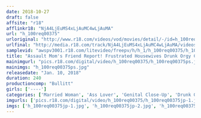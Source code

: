 ```yaml
---
date: 2018-10-27
draft: false
affsite: "r18"
afflinkr18: "NjA4LjEuMS4xLjAuMC4wLjAuMA"
url: "h_100req00375"
urloriginal: "http://www.r18.com/videos/vod/movies/detail/-/id=h_100req00375"
urlfinal: "http://media.r18.com/track/NjA4LjEuMS4xLjAuMC4wLjAuMA/videos/vod/movies/detail/-/id=h_100req00375"
samplevid: "awspv3001.r18.com/litevideo/freepv/h/h_1/h_100req00375/h_100req00375_dmb_w.mp4"
title: "Assault Mom's Friend Report! Frustrated Housewives Drunk Orgy Cumming and Cumming! Anal FUCK! Creampie Raw Footage SP"
mainimgurl: "pics.r18.com/digital/video/h_100req00375/h_100req00375ps.jpg"
mainimgs: "h_100req00375ps.jpg"
releasedate: "Jan. 10, 2018"
duration: 240
productioncomp: "Bullitt"
girls: ['----']
categories: ['Married Woman', 'Ass Lover', 'Genital Close-Up', 'Drunk Girl', 'Creampie', 'Squirting', 'Anal Sex', 'Over 4 Hours', 'Hi-Def']
imgurls: ['pics.r18.com/digital/video/h_100req00375/h_100req00375jp-1.jpg', 'pics.r18.com/digital/video/h_100req00375/h_100req00375jp-2.jpg', 'pics.r18.com/digital/video/h_100req00375/h_100req00375jp-3.jpg', 'pics.r18.com/digital/video/h_100req00375/h_100req00375jp-4.jpg', 'pics.r18.com/digital/video/h_100req00375/h_100req00375jp-5.jpg', 'pics.r18.com/digital/video/h_100req00375/h_100req00375jp-6.jpg', 'pics.r18.com/digital/video/h_100req00375/h_100req00375jp-7.jpg', 'pics.r18.com/digital/video/h_100req00375/h_100req00375jp-8.jpg', 'pics.r18.com/digital/video/h_100req00375/h_100req00375jp-9.jpg', 'pics.r18.com/digital/video/h_100req00375/h_100req00375jp-10.jpg', 'pics.r18.com/digital/video/h_100req00375/h_100req00375jp-11.jpg', 'pics.r18.com/digital/video/h_100req00375/h_100req00375jp-12.jpg', 'pics.r18.com/digital/video/h_100req00375/h_100req00375jp-13.jpg', 'pics.r18.com/digital/video/h_100req00375/h_100req00375jp-14.jpg', 'pics.r18.com/digital/video/h_100req00375/h_100req00375jp-15.jpg', 'pics.r18.com/digital/video/h_100req00375/h_100req00375jp-16.jpg', 'pics.r18.com/digital/video/h_100req00375/h_100req00375jp-17.jpg', 'pics.r18.com/digital/video/h_100req00375/h_100req00375jp-18.jpg', 'pics.r18.com/digital/video/h_100req00375/h_100req00375jp-19.jpg', 'pics.r18.com/digital/video/h_100req00375/h_100req00375jp-20.jpg']
imgs: ['h_100req00375jp-1.jpg', 'h_100req00375jp-2.jpg', 'h_100req00375jp-3.jpg', 'h_100req00375jp-4.jpg', 'h_100req00375jp-5.jpg', 'h_100req00375jp-6.jpg', 'h_100req00375jp-7.jpg', 'h_100req00375jp-8.jpg', 'h_100req00375jp-9.jpg', 'h_100req00375jp-10.jpg', 'h_100req00375jp-11.jpg', 'h_100req00375jp-12.jpg', 'h_100req00375jp-13.jpg', 'h_100req00375jp-14.jpg', 'h_100req00375jp-15.jpg', 'h_100req00375jp-16.jpg', 'h_100req00375jp-17.jpg', 'h_100req00375jp-18.jpg', 'h_100req00375jp-19.jpg', 'h_100req00375jp-20.jpg']
---
```

